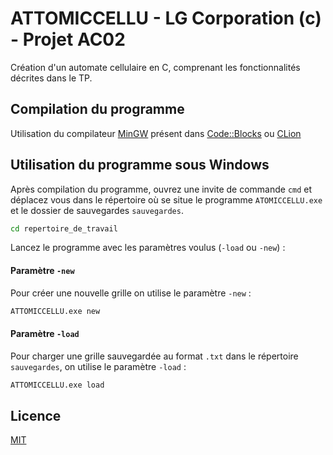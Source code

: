 # ATTOMICCELLU - LG Corporation (c) - Projet AC02

Création d'un automate cellulaire en C, comprenant les fonctionnalités décrites dans le TP.

## Compilation du programme

Utilisation du compilateur [MinGW](http://mingw.org/) présent dans [Code::Blocks](http://www.codeblocks.org/) ou [CLion](https://www.jetbrains.com/clion/)

## Utilisation du programme sous Windows

Après compilation du programme, ouvrez une invite de commande `cmd` et déplacez vous dans le répertoire où se situe le programme `ATOMICCELLU.exe` et le dossier de sauvegardes `sauvegardes`.

```bat
cd repertoire_de_travail
```
Lancez le programme avec les paramètres voulus (`-load` ou `-new`) :

#### Paramètre `-new`
Pour créer une nouvelle grille on utilise le paramètre `-new` :

```bat
ATTOMICCELLU.exe new
```

#### Paramètre `-load`
Pour charger une grille sauvegardée au format `.txt` dans le répertoire `sauvegardes`, on utilise le paramètre `-load` :

```bat
ATTOMICCELLU.exe load
```

## Licence

[MIT](https://github.com/MCDoors/AC02_TP_Automate_Cellulaire/blob/master/LICENSE)
